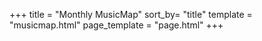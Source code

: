 +++
title = "Monthly MusicMap"
sort_by= "title"
template = "musicmap.html"
page_template = "page.html"
+++

